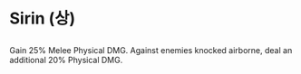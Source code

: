 # Sirin (상)

##

Gain 25% Melee Physical DMG. Against enemies knocked airborne, deal an additional 20% Physical DMG.
